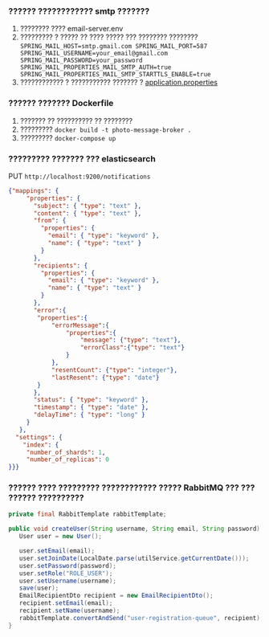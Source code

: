 ### ?????? ???????????? smtp ???????

1. ???????? ???? email-server.env
2. ????????? ? ????? ?? ???? ????? ??? ???????? ????????
   `SPRING_MAIL_HOST=smtp.gmail.com
   SPRING_MAIL_PORT=587
   SPRING_MAIL_USERNAME=your_email@gmail.com
   SPRING_MAIL_PASSWORD=your_password
   SPRING_MAIL_PROPERTIES_MAIL_SMTP_AUTH=true
   SPRING_MAIL_PROPERTIES_MAIL_SMTP_STARTTLS_ENABLE=true`
3. ???????????? ? ??????????? ??????? ? [application.properties](src%2Fmain%2Fresources%2Fapplication.properties)

### ?????? ??????? Dockerfile

1. ??????? ?? ?????????? ?? ????????
2. ?????????  `docker build -t photo-message-broker .`
3. ????????? `docker-compose up`

### ????????? ??????? ??? elasticsearch

PUT `http://localhost:9200/notifications`

````json
{"mappings": {
     "properties": {
       "subject": { "type": "text" },
       "content": { "type": "text" },
       "from": {
         "properties": {
           "email": { "type": "keyword" },
           "name": { "type": "text" }
         }
       },
       "recipients": {
         "properties": {
           "email": { "type": "keyword" },
           "name": { "type": "text" }
         }
       },
       "error":{
        "properties":{
            "errorMessage":{
                "properties":{
                    "message": {"type": "text"},
                    "errorClass":{"type": "text"}
                }
            },
            "resentCount": {"type": "integer"},
            "lastResent": {"type": "date"}
        }
       },
       "status": { "type": "keyword" },	
       "timestamp": { "type": "date" },
       "delayTime": { "type": "long" }  
     }
   },
  "settings": {
    "index": {
     "number_of_shards": 1,
     "number_of_replicas": 0
}}}
````
### ?????? ???? ????????? ???????????? ????? RabbitMQ ??? ??? ?????? ??????????

````java
private final RabbitTemplate rabbitTemplate;

public void createUser(String username, String email, String password) {
   User user = new User();

   user.setEmail(email);
   user.setJoinDate(LocalDate.parse(utilService.getCurrentDate()));
   user.setPassword(password);
   user.setRole("ROLE_USER");
   user.setUsername(username);
   save(user);
   EmailRecipientDto recipient = new EmailRecipientDto();
   recipient.setEmail(email);
   recipient.setName(username);
   rabbitTemplate.convertAndSend("user-registration-queue", recipient);
}
````
